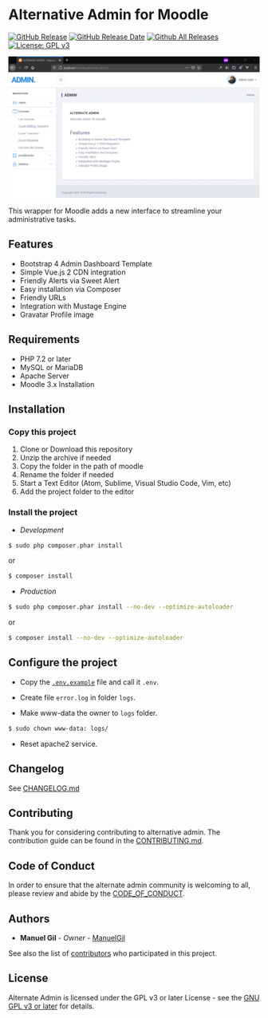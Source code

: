 # Alternative Admin for Moodle

[![GitHub Release](https://img.shields.io/github/v/release/ManuelGil/alternate-admin)]()
[![GitHub Release Date](https://img.shields.io/github/release-date/ManuelGil/alternate-admin)]()
[![Github All Releases](https://img.shields.io/github/downloads/ManuelGil/alternate-admin/total.svg)]()
[![License: GPL v3](https://img.shields.io/badge/License-GPLv3-blue.svg)](https://www.gnu.org/licenses/gpl-3.0)

![preview](https://raw.githubusercontent.com/ManuelGil/alternate-admin/main/docs/images/preview.png)

This wrapper for Moodle adds a new interface to streamline your administrative tasks.

## Features

-   Bootstrap 4 Admin Dashboard Template
-   Simple Vue.js 2 CDN integration
-   Friendly Alerts via Sweet Alert
-   Easy installation via Composer
-   Friendly URLs
-   Integration with Mustage Engine
-   Gravatar Profile image

## Requirements

-   PHP 7.2 or later
-   MySQL or MariaDB
-   Apache Server
-   Moodle 3.x Installation

## Installation

### Copy this project

1. Clone or Download this repository
2. Unzip the archive if needed
3. Copy the folder in the path of moodle
4. Rename the folder if needed
5. Start a Text Editor (Atom, Sublime, Visual Studio Code, Vim, etc)
6. Add the project folder to the editor

### Install the project

-   _Development_

```bash
$ sudo php composer.phar install
```

or

```bash
$ composer install
```

-   _Production_

```bash
$ sudo php composer.phar install --no-dev --optimize-autoloader
```

or

```bash
$ composer install --no-dev --optimize-autoloader
```

## Configure the project

-   Copy the [`.env.example`](./.env.example)
    file and call it `.env`.

-   Create file `error.log` in folder `logs`.

-   Make www-data the owner to `logs` folder.

```bash
$ sudo chown www-data: logs/
```

-   Reset apache2 service.

## Changelog

See [CHANGELOG.md](./CHANGELOG.md)

## Contributing

Thank you for considering contributing to alternative admin. The contribution guide can be found in the [CONTRIBUTING.md](./.github/CONTRIBUTING.md).

## Code of Conduct

In order to ensure that the alternate admin community is welcoming to all, please review and abide by the [CODE_OF_CONDUCT](./.github/CODE_OF_CONDUCT.md).

## Authors

-   **Manuel Gil** - _Owner_ - [ManuelGil](https://github.com/ManuelGil)

See also the list of [contributors](https://github.com/ManuelGil/alternate-admin/contributors)
who participated in this project.

## License

Alternate Admin is licensed under the GPL v3 or later License - see the
[GNU GPL v3 or later](http://www.gnu.org/copyleft/gpl.html) for details.
